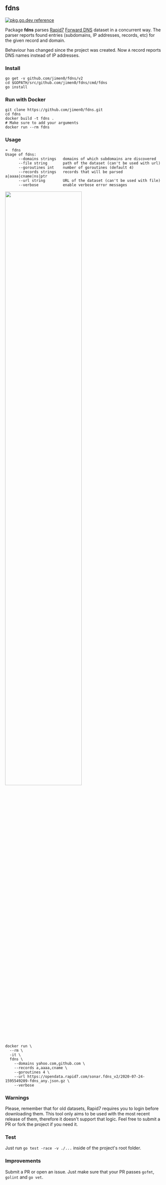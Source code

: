 ## fdns

[![pkg.go.dev reference](https://img.shields.io/badge/go.dev-reference-007d9c?logo=go&logoColor=white&style=flat-square)](https://pkg.go.dev/github.com/jimen0/fdns/v2)

Package **fdns** parses [Rapid7](https://www.rapid7.com/) [Forward DNS](https://github.com/rapid7/sonar/wiki/Forward-DNS) dataset in a concurrent way. The parser reports found entries (subdomains, IP addresses, records, etc) for the given record and domain.

Behaviour has changed since the project was created. Now `A` record reports DNS names instead of IP addresses.

### Install

```console
go get -v github.com/jimen0/fdns/v2
cd $GOPATH/src/github.com/jimen0/fdns/cmd/fdns
go install
```

### Run with Docker

```console
git clone https://github.com/jimen0/fdns.git
cd fdns
docker build -t fdns .
# Make sure to add your arguments
docker run --rm fdns
```

### Usage

```console
➜  fdns
Usage of fdns:
      --domains strings   domains of which subdomains are discovered
      --file string       path of the dataset (can't be used with url)
      --goroutines int    number of goroutines (default 4)
      --records strings   records that will be parsed a|aaaa|cname|ns|ptr
      --url string        URL of the dataset (can't be used with file)
      --verbose           enable verbose error messages
```

<a href="https://asciinema.org/a/QcyHYCj3z13hn34zoshNshO3x?autoplay=1"><img src="https://asciinema.org/a/QcyHYCj3z13hn34zoshNshO3x.png" width="70%"/></a>


```console
docker run \
  --rm \
  -it \
  fdns \
    --domains yahoo.com,github.com \
    --records a,aaaa,cname \
    --goroutines 4 \
    --url https://opendata.rapid7.com/sonar.fdns_v2/2020-07-24-1595549209-fdns_any.json.gz \
    --verbose
```

### Warnings

Please, remember that for old datasets, Rapid7 requires you to login before downloading them. This tool only aims to be used with the most recent release of them, therefore it doesn't support that logic. Feel free to submit a PR or fork the project if you need it.

### Test

Just run `go test -race -v ./...` inside of the project's root folder.

### Improvements

Submit a PR or open an issue. Just make sure that your PR passes `gofmt`, `golint` and `go vet`.

